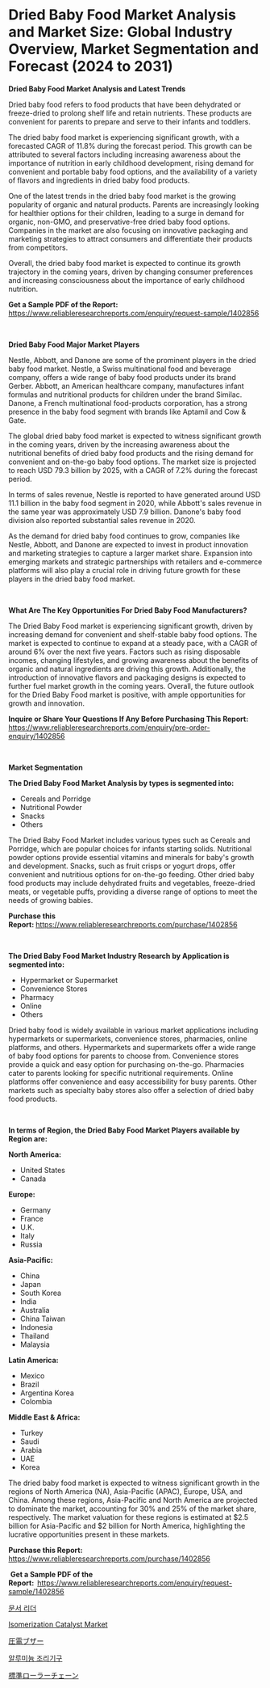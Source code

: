<p><h1>Dried Baby Food Market Analysis and Market Size: Global Industry Overview, Market Segmentation and Forecast (2024 to 2031)</h1></p><p><strong>Dried Baby Food Market Analysis and Latest Trends</strong></p>
<p><p>Dried baby food refers to food products that have been dehydrated or freeze-dried to prolong shelf life and retain nutrients. These products are convenient for parents to prepare and serve to their infants and toddlers.</p><p>The dried baby food market is experiencing significant growth, with a forecasted CAGR of 11.8% during the forecast period. This growth can be attributed to several factors including increasing awareness about the importance of nutrition in early childhood development, rising demand for convenient and portable baby food options, and the availability of a variety of flavors and ingredients in dried baby food products.</p><p>One of the latest trends in the dried baby food market is the growing popularity of organic and natural products. Parents are increasingly looking for healthier options for their children, leading to a surge in demand for organic, non-GMO, and preservative-free dried baby food options. Companies in the market are also focusing on innovative packaging and marketing strategies to attract consumers and differentiate their products from competitors.</p><p>Overall, the dried baby food market is expected to continue its growth trajectory in the coming years, driven by changing consumer preferences and increasing consciousness about the importance of early childhood nutrition.</p></p>
<p><strong>Get a Sample PDF of the Report:&nbsp;</strong> <a href="https://www.reliableresearchreports.com/enquiry/request-sample/1402856">https://www.reliableresearchreports.com/enquiry/request-sample/1402856</a></p>
<p>&nbsp;</p>
<p><strong>Dried Baby Food Major Market Players</strong></p>
<p><p>Nestle, Abbott, and Danone are some of the prominent players in the dried baby food market. Nestle, a Swiss multinational food and beverage company, offers a wide range of baby food products under its brand Gerber. Abbott, an American healthcare company, manufactures infant formulas and nutritional products for children under the brand Similac. Danone, a French multinational food-products corporation, has a strong presence in the baby food segment with brands like Aptamil and Cow & Gate.</p><p>The global dried baby food market is expected to witness significant growth in the coming years, driven by the increasing awareness about the nutritional benefits of dried baby food products and the rising demand for convenient and on-the-go baby food options. The market size is projected to reach USD 79.3 billion by 2025, with a CAGR of 7.2% during the forecast period.</p><p>In terms of sales revenue, Nestle is reported to have generated around USD 11.1 billion in the baby food segment in 2020, while Abbott's sales revenue in the same year was approximately USD 7.9 billion. Danone's baby food division also reported substantial sales revenue in 2020.</p><p>As the demand for dried baby food continues to grow, companies like Nestle, Abbott, and Danone are expected to invest in product innovation and marketing strategies to capture a larger market share. Expansion into emerging markets and strategic partnerships with retailers and e-commerce platforms will also play a crucial role in driving future growth for these players in the dried baby food market.</p></p>
<p>&nbsp;</p>
<p><strong>What Are The Key Opportunities For Dried Baby Food Manufacturers?</strong></p>
<p><p>The Dried Baby Food market is experiencing significant growth, driven by increasing demand for convenient and shelf-stable baby food options. The market is expected to continue to expand at a steady pace, with a CAGR of around 6% over the next five years. Factors such as rising disposable incomes, changing lifestyles, and growing awareness about the benefits of organic and natural ingredients are driving this growth. Additionally, the introduction of innovative flavors and packaging designs is expected to further fuel market growth in the coming years. Overall, the future outlook for the Dried Baby Food market is positive, with ample opportunities for growth and innovation.</p></p>
<p><strong>Inquire or Share Your Questions If Any Before Purchasing This Report:</strong> <a href="https://www.reliableresearchreports.com/enquiry/pre-order-enquiry/1402856">https://www.reliableresearchreports.com/enquiry/pre-order-enquiry/1402856</a></p>
<p>&nbsp;</p>
<p><strong>Market Segmentation</strong></p>
<p><strong>The Dried Baby Food Market Analysis by types is segmented into:</strong></p>
<p><ul><li>Cereals and Porridge</li><li>Nutritional Powder</li><li>Snacks</li><li>Others</li></ul></p>
<p><p>The Dried Baby Food Market includes various types such as Cereals and Porridge, which are popular choices for infants starting solids. Nutritional powder options provide essential vitamins and minerals for baby's growth and development. Snacks, such as fruit crisps or yogurt drops, offer convenient and nutritious options for on-the-go feeding. Other dried baby food products may include dehydrated fruits and vegetables, freeze-dried meats, or vegetable puffs, providing a diverse range of options to meet the needs of growing babies.</p></p>
<p><strong>Purchase this Report:&nbsp;</strong><a href="https://www.reliableresearchreports.com/purchase/1402856">https://www.reliableresearchreports.com/purchase/1402856</a></p>
<p>&nbsp;</p>
<p><strong>The Dried Baby Food Market Industry Research by Application is segmented into:</strong></p>
<p><ul><li>Hypermarket or Supermarket</li><li>Convenience Stores</li><li>Pharmacy</li><li>Online</li><li>Others</li></ul></p>
<p><p>Dried baby food is widely available in various market applications including hypermarkets or supermarkets, convenience stores, pharmacies, online platforms, and others. Hypermarkets and supermarkets offer a wide range of baby food options for parents to choose from. Convenience stores provide a quick and easy option for purchasing on-the-go. Pharmacies cater to parents looking for specific nutritional requirements. Online platforms offer convenience and easy accessibility for busy parents. Other markets such as specialty baby stores also offer a selection of dried baby food products.</p></p>
<p>&nbsp;</p>
<p><strong>In terms of Region, the Dried Baby Food Market Players available by Region are:</strong></p>
<p>
    <p> <strong> North America: </strong>
        <ul>
            <li>United States</li>
            <li>Canada</li>
        </ul>
        </p> 
    <p> <strong> Europe: </strong>
        <ul>
            <li>Germany</li>
            <li>France</li>
            <li>U.K.</li>
            <li>Italy</li>
            <li>Russia</li>
        </ul>
        </p> 
    <p> <strong> Asia-Pacific: </strong>
        <ul>
            <li>China</li>
            <li>Japan</li>
            <li>South Korea</li>
            <li>India</li>
            <li>Australia</li>
            <li>China Taiwan</li>
            <li>Indonesia</li>
            <li>Thailand</li>
            <li>Malaysia</li>
        </ul>
        </p> 
    <p> <strong> Latin America: </strong>
        <ul>
            <li>Mexico</li>
            <li>Brazil</li>
            <li>Argentina Korea</li>
            <li>Colombia</li>
        </ul>
        </p> 
    <p> <strong> Middle East & Africa: </strong>
        <ul>
            <li>Turkey</li>
            <li>Saudi</li>
            <li>Arabia</li>
            <li>UAE</li>
            <li>Korea</li>
        </ul>
    </p>
    </p>
<p><p>The dried baby food market is expected to witness significant growth in the regions of North America (NA), Asia-Pacific (APAC), Europe, USA, and China. Among these regions, Asia-Pacific and North America are projected to dominate the market, accounting for 30% and 25% of the market share, respectively. The market valuation for these regions is estimated at $2.5 billion for Asia-Pacific and $2 billion for North America, highlighting the lucrative opportunities present in these markets.</p></p>
<p><strong>Purchase this Report: </strong><a href="https://www.reliableresearchreports.com/purchase/1402856">https://www.reliableresearchreports.com/purchase/1402856</a></p>
<p>&nbsp;<strong>Get a Sample PDF of the Report:&nbsp;&nbsp;</strong><a href="https://www.reliableresearchreports.com/enquiry/request-sample/1402856">https://www.reliableresearchreports.com/enquiry/request-sample/1402856</a></p>
<p><strong></strong></p>
<p><p><a href="https://medium.com/@nedkammnacaw/%EB%AC%B8%EC%84%9C-%EB%A6%AC%EB%8D%94-%EC%8B%9C%EC%9E%A5-%EA%B2%BD%EC%9F%81-%EB%B6%84%EC%84%9D-%EC%8B%9C%EC%9E%A5-%EB%8F%99%ED%96%A5-%EB%B0%8F-2031%EB%85%84%EA%B9%8C%EC%A7%80%EC%9D%98-%EC%98%88%EC%B8%A1-0de51c0a2dc9">문서 리더</a></p><p><a href="https://view.publitas.com/reportprime-1/isomerization-catalyst-market-analysis-examines-its-scope-on-growth-opportunities-and-forecasted-trends-spanning-from-2024-to-2031/">Isomerization Catalyst Market</a></p><p><a href="https://medium.com/@chandlermcclure1949/%E6%AC%A1%E3%81%AE%E6%96%87%E7%AB%A0%E3%82%92%E6%97%A5%E6%9C%AC%E8%AA%9E%E3%81%AB%E7%BF%BB%E8%A8%B3%E3%81%97%E3%81%BE%E3%81%99-2024%E5%B9%B4%E3%81%8B%E3%82%892031%E5%B9%B4%E3%81%BE%E3%81%A7%E3%81%AE%E6%9C%9F%E9%96%93%E3%81%AB%E4%BA%88%E6%B8%AC%E3%81%95%E3%82%8C%E3%82%8B%E5%9C%A7%E9%9B%BB%E3%83%96%E3%82%B6%E3%83%BC%E3%81%AE%E5%B8%82%E5%A0%B4%E5%8B%95%E5%90%91%E3%81%A8%E5%B8%82%E5%A0%B4%E5%88%86%E6%9E%90-b9ccf0ef0f32">圧電ブザー</a></p><p><a href="https://medium.com/@nedkammnacaw/%EC%95%8C%EB%A3%A8%EB%AF%B8%EB%8A%84-%EC%A1%B0%EB%A6%AC%EB%8F%84%EA%B5%AC-%EC%8B%9C%EC%9E%A5-%EB%8F%99%ED%96%A5-%EB%B0%8F-%EC%8B%9C%EC%9E%A5-%EB%B6%84%EC%84%9D%EC%9D%80-2024%EB%85%84%EB%B6%80%ED%84%B0-2031%EB%85%84%EA%B9%8C%EC%A7%80-%EC%98%88%EC%B8%A1%EB%90%A9%EB%8B%88%EB%8B%A4-358e5b4b3b69">알루미늄 조리기구</a></p><p><a href="https://medium.com/@chandlermcclure1949/%E6%A8%99%E6%BA%96%E3%83%AD%E3%83%BC%E3%83%A9%E3%83%BC%E3%83%81%E3%82%A7%E3%83%BC%E3%83%B3%E5%B8%82%E5%A0%B4%E3%81%AE%E5%88%86%E6%9E%90-%E3%82%B0%E3%83%AD%E3%83%BC%E3%83%90%E3%83%AB%E7%94%A3%E6%A5%AD%E3%81%AE%E5%B1%95%E6%9C%9B%E3%81%A8%E4%BA%88%E6%B8%AC-2024%E5%B9%B4%E3%81%8B%E3%82%892031%E5%B9%B4-8c8a4bcdcac3">標準ローラーチェーン</a></p></p>